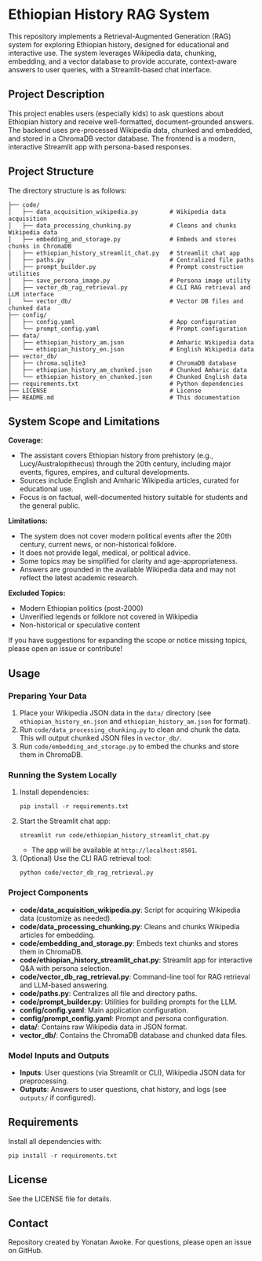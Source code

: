 
Ethiopian History RAG System
===========================

This repository implements a Retrieval-Augmented Generation (RAG) system for exploring Ethiopian history, designed for educational and interactive use. The system leverages Wikipedia data, chunking, embedding, and a vector database to provide accurate, context-aware answers to user queries, with a Streamlit-based chat interface.

## Project Description

This project enables users (especially kids) to ask questions about Ethiopian history and receive well-formatted, document-grounded answers. The backend uses pre-processed Wikipedia data, chunked and embedded, and stored in a ChromaDB vector database. The frontend is a modern, interactive Streamlit app with persona-based responses.

## Project Structure

The directory structure is as follows:

```
├── code/
│   ├── data_acquisition_wikipedia.py         # Wikipedia data acquisition
│   ├── data_processing_chunking.py           # Cleans and chunks Wikipedia data
│   ├── embedding_and_storage.py              # Embeds and stores chunks in ChromaDB
│   ├── ethiopian_history_streamlit_chat.py   # Streamlit chat app
│   ├── paths.py                              # Centralized file paths
│   ├── prompt_builder.py                     # Prompt construction utilities
│   ├── save_persona_image.py                 # Persona image utility
│   ├── vector_db_rag_retrieval.py            # CLI RAG retrieval and LLM interface
│   └── vector_db/                            # Vector DB files and chunked data
├── config/
│   ├── config.yaml                           # App configuration
│   └── prompt_config.yaml                    # Prompt configuration
├── data/
│   ├── ethiopian_history_am.json             # Amharic Wikipedia data
│   └── ethiopian_history_en.json             # English Wikipedia data
├── vector_db/
│   ├── chroma.sqlite3                        # ChromaDB database
│   ├── ethiopian_history_am_chunked.json     # Chunked Amharic data
│   └── ethiopian_history_en_chunked.json     # Chunked English data
├── requirements.txt                          # Python dependencies
├── LICENSE                                   # License
├── README.md                                 # This documentation
```


## System Scope and Limitations

**Coverage:**
- The assistant covers Ethiopian history from prehistory (e.g., Lucy/Australopithecus) through the 20th century, including major events, figures, empires, and cultural developments.
- Sources include English and Amharic Wikipedia articles, curated for educational use.
- Focus is on factual, well-documented history suitable for students and the general public.

**Limitations:**
- The system does not cover modern political events after the 20th century, current news, or non-historical folklore.
- It does not provide legal, medical, or political advice.
- Some topics may be simplified for clarity and age-appropriateness.
- Answers are grounded in the available Wikipedia data and may not reflect the latest academic research.

**Excluded Topics:**
- Modern Ethiopian politics (post-2000)
- Unverified legends or folklore not covered in Wikipedia
- Non-historical or speculative content

If you have suggestions for expanding the scope or notice missing topics, please open an issue or contribute!

## Usage

### Preparing Your Data

1. Place your Wikipedia JSON data in the `data/` directory (see `ethiopian_history_en.json` and `ethiopian_history_am.json` for format).
2. Run `code/data_processing_chunking.py` to clean and chunk the data. This will output chunked JSON files in `vector_db/`.
3. Run `code/embedding_and_storage.py` to embed the chunks and store them in ChromaDB.

### Running the System Locally

1. Install dependencies:
   ```
   pip install -r requirements.txt
   ```
2. Start the Streamlit chat app:
   ```
   streamlit run code/ethiopian_history_streamlit_chat.py
   ```
   - The app will be available at `http://localhost:8501`.
3. (Optional) Use the CLI RAG retrieval tool:
   ```
   python code/vector_db_rag_retrieval.py
   ```

### Project Components

- **code/data_acquisition_wikipedia.py**: Script for acquiring Wikipedia data (customize as needed).
- **code/data_processing_chunking.py**: Cleans and chunks Wikipedia articles for embedding.
- **code/embedding_and_storage.py**: Embeds text chunks and stores them in ChromaDB.
- **code/ethiopian_history_streamlit_chat.py**: Streamlit app for interactive Q&A with persona selection.
- **code/vector_db_rag_retrieval.py**: Command-line tool for RAG retrieval and LLM-based answering.
- **code/paths.py**: Centralizes all file and directory paths.
- **code/prompt_builder.py**: Utilities for building prompts for the LLM.
- **config/config.yaml**: Main application configuration.
- **config/prompt_config.yaml**: Prompt and persona configuration.
- **data/**: Contains raw Wikipedia data in JSON format.
- **vector_db/**: Contains the ChromaDB database and chunked data files.

### Model Inputs and Outputs

- **Inputs**: User questions (via Streamlit or CLI), Wikipedia JSON data for preprocessing.
- **Outputs**: Answers to user questions, chat history, and logs (see `outputs/` if configured).

## Requirements

Install all dependencies with:

```
pip install -r requirements.txt
```

## License

See the LICENSE file for details.

## Contact

Repository created by Yonatan Awoke. For questions, please open an issue on GitHub.
